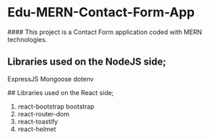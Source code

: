 # Edu-MERN-Contact-Form-App

#### This project is a Contact Form application coded with MERN technologies.

## Libraries used on the NodeJS side;
ExpressJS
Mongoose
dotenv

## Libraries used on the React side;
1. react-bootstrap bootstrap
2. react-router-dom
3. react-toastify
4. react-helmet

